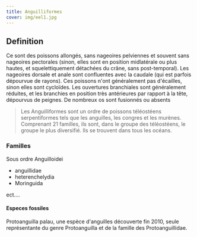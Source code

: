 ```yaml
---
title: Anguilliformes
cover: img/eel1.jpg
---
```


## Definition

Ce sont des poissons allongés, sans nageoires pelviennes et souvent sans nageoires pectorales (sinon, elles sont en position midlatérale ou plus hautes, et squelettiquement détachées du crâne, sans post-temporal). Les nageoires dorsale et anale sont confluentes avec la caudale (qui est parfois dépourvue de rayons). Ces poissons n'ont généralement pas d'écailles, sinon elles sont cycloïdes. Les ouvertures branchiales sont généralement réduites, et les branchies en position très antérieures par rapport à la tête, dépourvus de peignes. De nombreux os sont fusionnés ou absents

> Les Anguilliformes sont un ordre de poissons téléostéens serpentiformes tels que les anguilles, les congres et les murènes. Comprenant 21 familles, ils sont, dans le groupe des téléostéens, le groupe le plus diversifié. Ils se trouvent dans tous les océans.

### Familles

Sous ordre Anguilloidei

-   anguillidae
-   heterenchelydia
-   Moringuida

ect....

#### Especes fossiles

Protoanguilla palau, une espèce d'anguilles découverte fin 2010, seule représentante du genre Protoanguilla et de la famille des Protoanguillidae.
